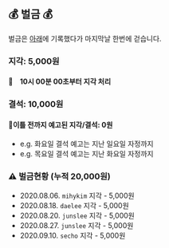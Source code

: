 ## :moneybag: 벌금 :moneybag:
벌금은 [아래](#warning벌금-현황)에 기록했다가 마지막날 한번에 걷습니다.

### 지각: 5,000원
#### :mega:　10시 00분 00초부터 지각 처리

### 결석: 10,000원


#### :mega:이틀 전까지 예고된 지각/결석: 0원
- e.g. 화요일 결석 예고는 지난 일요일 자정까지
- e.g. 목요일 결석 예고는 지난 화요일 자정까지


### :warning: 벌금현황 (누적 20,000원)
- 2020.08.06. `mihykim` 지각 - 5,000원
- 2020.08.18. `daelee` 지각 - 5,000원
- 2020.08.20. `junslee` 지각 - 5,000원
- 2020.08.27. `junslee` 지각 - 5,000원
- 2020.09.10. `secho` 지각 - 5,000원
